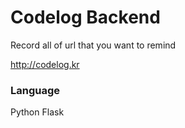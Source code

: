 # Codelog Backend

Record all of url that you want to remind

http://codelog.kr


### Language

Python Flask